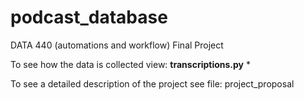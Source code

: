 # podcast_database
DATA 440 (automations and workflow) Final Project

To see how the data is collected view: **transcriptions.py**
* 

To see a detailed description of the project see file: project_proposal

